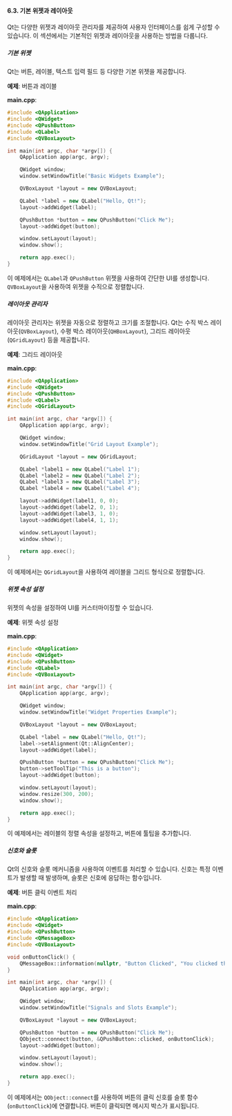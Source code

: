 #### 6.3. 기본 위젯과 레이아웃

Qt는 다양한 위젯과 레이아웃 관리자를 제공하여 사용자 인터페이스를 쉽게 구성할 수 있습니다. 이 섹션에서는 기본적인 위젯과 레이아웃을 사용하는 방법을 다룹니다.

##### 기본 위젯

Qt는 버튼, 레이블, 텍스트 입력 필드 등 다양한 기본 위젯을 제공합니다.

**예제**: 버튼과 레이블

**main.cpp**:
```cpp
#include <QApplication>
#include <QWidget>
#include <QPushButton>
#include <QLabel>
#include <QVBoxLayout>

int main(int argc, char *argv[]) {
    QApplication app(argc, argv);

    QWidget window;
    window.setWindowTitle("Basic Widgets Example");

    QVBoxLayout *layout = new QVBoxLayout;

    QLabel *label = new QLabel("Hello, Qt!");
    layout->addWidget(label);

    QPushButton *button = new QPushButton("Click Me");
    layout->addWidget(button);

    window.setLayout(layout);
    window.show();

    return app.exec();
}
```

이 예제에서는 `QLabel`과 `QPushButton` 위젯을 사용하여 간단한 UI를 생성합니다. `QVBoxLayout`을 사용하여 위젯을 수직으로 정렬합니다.

##### 레이아웃 관리자

레이아웃 관리자는 위젯을 자동으로 정렬하고 크기를 조절합니다. Qt는 수직 박스 레이아웃(`QVBoxLayout`), 수평 박스 레이아웃(`QHBoxLayout`), 그리드 레이아웃(`QGridLayout`) 등을 제공합니다.

**예제**: 그리드 레이아웃

**main.cpp**:
```cpp
#include <QApplication>
#include <QWidget>
#include <QPushButton>
#include <QLabel>
#include <QGridLayout>

int main(int argc, char *argv[]) {
    QApplication app(argc, argv);

    QWidget window;
    window.setWindowTitle("Grid Layout Example");

    QGridLayout *layout = new QGridLayout;

    QLabel *label1 = new QLabel("Label 1");
    QLabel *label2 = new QLabel("Label 2");
    QLabel *label3 = new QLabel("Label 3");
    QLabel *label4 = new QLabel("Label 4");

    layout->addWidget(label1, 0, 0);
    layout->addWidget(label2, 0, 1);
    layout->addWidget(label3, 1, 0);
    layout->addWidget(label4, 1, 1);

    window.setLayout(layout);
    window.show();

    return app.exec();
}
```

이 예제에서는 `QGridLayout`을 사용하여 레이블을 그리드 형식으로 정렬합니다.

##### 위젯 속성 설정

위젯의 속성을 설정하여 UI를 커스터마이징할 수 있습니다.

**예제**: 위젯 속성 설정

**main.cpp**:
```cpp
#include <QApplication>
#include <QWidget>
#include <QPushButton>
#include <QLabel>
#include <QVBoxLayout>

int main(int argc, char *argv[]) {
    QApplication app(argc, argv);

    QWidget window;
    window.setWindowTitle("Widget Properties Example");

    QVBoxLayout *layout = new QVBoxLayout;

    QLabel *label = new QLabel("Hello, Qt!");
    label->setAlignment(Qt::AlignCenter);
    layout->addWidget(label);

    QPushButton *button = new QPushButton("Click Me");
    button->setToolTip("This is a button");
    layout->addWidget(button);

    window.setLayout(layout);
    window.resize(300, 200);
    window.show();

    return app.exec();
}
```

이 예제에서는 레이블의 정렬 속성을 설정하고, 버튼에 툴팁을 추가합니다.

##### 신호와 슬롯

Qt의 신호와 슬롯 메커니즘을 사용하여 이벤트를 처리할 수 있습니다. 신호는 특정 이벤트가 발생할 때 발생하며, 슬롯은 신호에 응답하는 함수입니다.

**예제**: 버튼 클릭 이벤트 처리

**main.cpp**:
```cpp
#include <QApplication>
#include <QWidget>
#include <QPushButton>
#include <QMessageBox>
#include <QVBoxLayout>

void onButtonClick() {
    QMessageBox::information(nullptr, "Button Clicked", "You clicked the button!");
}

int main(int argc, char *argv[]) {
    QApplication app(argc, argv);

    QWidget window;
    window.setWindowTitle("Signals and Slots Example");

    QVBoxLayout *layout = new QVBoxLayout;

    QPushButton *button = new QPushButton("Click Me");
    QObject::connect(button, &QPushButton::clicked, onButtonClick);
    layout->addWidget(button);

    window.setLayout(layout);
    window.show();

    return app.exec();
}
```

이 예제에서는 `QObject::connect`를 사용하여 버튼의 클릭 신호를 슬롯 함수(`onButtonClick`)에 연결합니다. 버튼이 클릭되면 메시지 박스가 표시됩니다.
